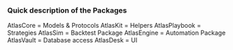### Quick description of the Packages
AtlasCore = Models & Protocols
AtlasKit = Helpers
AtlasPlaybook = Strategies
AtlasSim = Backtest Package
AtlasEngine = Automation Package
AtlasVault = Database access
AtlasDesk = UI

